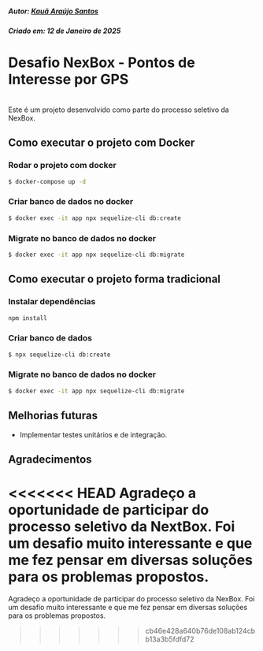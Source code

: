 ##### Autor: [Kauã Araújo Santos](https://www.linkedin.com/in/kau%C3%A3-ara%C3%BAjo-79b185233/)
##### Criado em: 12 de Janeiro de 2025


# Desafio NexBox - Pontos de Interesse por GPS
</br>
Este é um projeto desenvolvido como parte do processo seletivo da NexBox.

</br>

## Como executar o projeto com Docker

### Rodar o projeto com docker
```bash
$ docker-compose up -d
```

### Criar banco de dados no docker
```bash
$ docker exec -it app npx sequelize-cli db:create
```

### Migrate no banco de dados no docker
```bash
$ docker exec -it app npx sequelize-cli db:migrate
```
## Como executar o projeto forma tradicional

### Instalar dependências
```bash
npm install
```
### Criar banco de dados
```bash
$ npx sequelize-cli db:create
```
### Migrate no banco de dados no docker
```bash
$ docker exec -it app npx sequelize-cli db:migrate
```

## Melhorias futuras

- Implementar testes unitários e de integração.

## Agradecimentos
<<<<<<< HEAD
Agradeço a oportunidade de participar do processo seletivo da NextBox. Foi um desafio muito interessante e que me fez pensar em diversas soluções para os problemas propostos.
=======
Agradeço a oportunidade de participar do processo seletivo da NexBox. Foi um desafio muito interessante e que me fez pensar em diversas soluções para os problemas propostos.
>>>>>>> cb46e428a640b76de108ab124cbb13a3b5fdfd72
